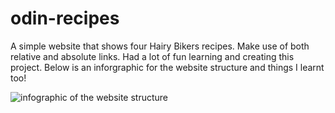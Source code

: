 # odin-recipes
A simple website that shows four Hairy Bikers recipes. Make use of both relative and absolute links. Had a lot of fun learning and creating this project. Below is an inforgraphic for the website structure and things I learnt too!

<img src="../images/readme.png" alt="infographic of the website structure">